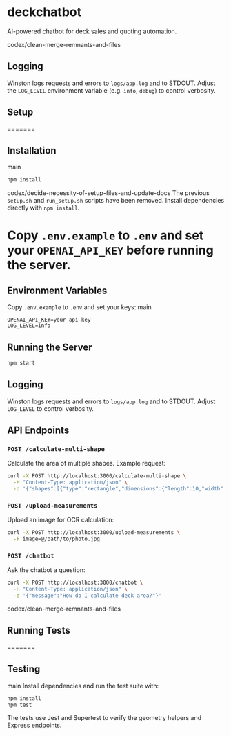 # deckchatbot
AI-powered chatbot for deck sales and quoting automation.

 codex/clean-merge-remnants-and-files
## Logging

Winston logs requests and errors to `logs/app.log` and to STDOUT. Adjust the
`LOG_LEVEL` environment variable (e.g. `info`, `debug`) to control verbosity.
## Setup

=======
## Installation
 main
```bash
npm install
```

codex/decide-necessity-of-setup-files-and-update-docs
The previous `setup.sh` and `run_setup.sh` scripts have been removed. Install
dependencies directly with `npm install`.

Copy `.env.example` to `.env` and set your `OPENAI_API_KEY` before running the server.
=======
## Environment Variables
Copy `.env.example` to `.env` and set your keys:
main

```
OPENAI_API_KEY=your-api-key
LOG_LEVEL=info
```

## Running the Server
```bash
npm start
```

## Logging
Winston logs requests and errors to `logs/app.log` and to STDOUT. Adjust `LOG_LEVEL` to control verbosity.

## API Endpoints

### `POST /calculate-multi-shape`
Calculate the area of multiple shapes. Example request:
```bash
curl -X POST http://localhost:3000/calculate-multi-shape \
  -H "Content-Type: application/json" \
  -d '{"shapes":[{"type":"rectangle","dimensions":{"length":10,"width":20}},{"type":"polygon","dimensions":{"points":[{"x":0,"y":0},{"x":4,"y":0},{"x":4,"y":3}]}},{"type":"circle","dimensions":{"radius":5},"isPool":true}],"wastagePercent":10}'
```

### `POST /upload-measurements`
Upload an image for OCR calculation:
```bash
curl -X POST http://localhost:3000/upload-measurements \
  -F image=@/path/to/photo.jpg
```

### `POST /chatbot`
Ask the chatbot a question:
```bash
curl -X POST http://localhost:3000/chatbot \
  -H "Content-Type: application/json" \
  -d '{"message":"How do I calculate deck area?"}'
```

 codex/clean-merge-remnants-and-files
## Running Tests

=======
## Testing
 main
Install dependencies and run the test suite with:
```bash
npm install
npm test
```

The tests use Jest and Supertest to verify the geometry helpers and Express endpoints.
